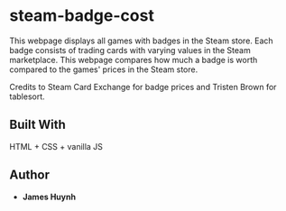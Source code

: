 # steam-badge-cost
This webpage displays all games with badges in the Steam store. Each badge consists of trading cards with varying values in the Steam marketplace. This webpage compares how much a badge is worth compared to the games' prices in the Steam store.

Credits to Steam Card Exchange for badge prices and Tristen Brown for tablesort.

## Built With
HTML + CSS + vanilla JS

## Author
* **James Huynh**